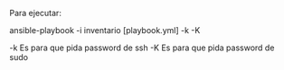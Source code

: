 Para ejecutar:

ansible-playbook -i inventario [playbook.yml] -k -K

-k Es para que pida password de ssh 
-K Es para que pida password de sudo
